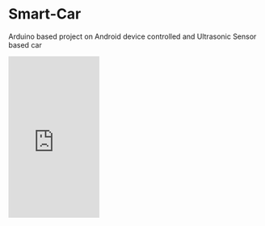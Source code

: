 # Smart-Car
Arduino based project on Android device controlled and Ultrasonic Sensor based car

<iframe src="https://onedrive.live.com/embed?cid=1D30990FBD6D1CD3&resid=1D30990FBD6D1CD3%211906&authkey=AEpvBExMiy_kdRs" width="180" height="320" frameborder="0" scrolling="no" allowfullscreen></iframe>
